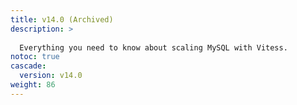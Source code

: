 ```yaml
---
title: v14.0 (Archived)
description: >
  
  Everything you need to know about scaling MySQL with Vitess.
notoc: true
cascade:
  version: v14.0
weight: 86
---
```

